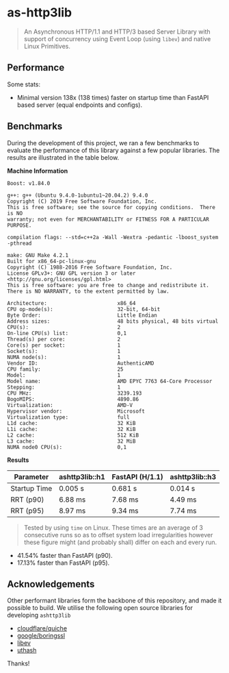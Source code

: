 # as-http3lib
> An Asynchronous HTTP/1.1 and HTTP/3 based Server Library with support of
> concurrency using Event Loop (using `libev`) and native Linux Primitives.

## Performance
Some stats:
* Minimal version 138x (138 times) faster on startup time than FastAPI based server (equal endpoints and configs).

## Benchmarks
During the development of this project, we ran a few benchmarks to evaluate the 
performance of this library against a few popular libraries. The results are illustrated
in the table below.

**Machine Information**
```
Boost: v1.84.0

g++: g++ (Ubuntu 9.4.0-1ubuntu1~20.04.2) 9.4.0
Copyright (C) 2019 Free Software Foundation, Inc.
This is free software; see the source for copying conditions.  There is NO
warranty; not even for MERCHANTABILITY or FITNESS FOR A PARTICULAR PURPOSE.

compilation flags: --std=c++2a -Wall -Wextra -pedantic -lboost_system -pthread

make: GNU Make 4.2.1
Built for x86_64-pc-linux-gnu
Copyright (C) 1988-2016 Free Software Foundation, Inc.
License GPLv3+: GNU GPL version 3 or later <http://gnu.org/licenses/gpl.html>
This is free software: you are free to change and redistribute it.
There is NO WARRANTY, to the extent permitted by law.

Architecture:                       x86_64
CPU op-mode(s):                     32-bit, 64-bit
Byte Order:                         Little Endian
Address sizes:                      48 bits physical, 48 bits virtual
CPU(s):                             2
On-line CPU(s) list:                0,1
Thread(s) per core:                 2
Core(s) per socket:                 1
Socket(s):                          1
NUMA node(s):                       1
Vendor ID:                          AuthenticAMD
CPU family:                         25
Model:                              1
Model name:                         AMD EPYC 7763 64-Core Processor
Stepping:                           1
CPU MHz:                            3239.193
BogoMIPS:                           4890.86
Virtualization:                     AMD-V
Hypervisor vendor:                  Microsoft
Virtualization type:                full
L1d cache:                          32 KiB
L1i cache:                          32 KiB
L2 cache:                           512 KiB
L3 cache:                           32 MiB
NUMA node0 CPU(s):                  0,1
```

**Results**

Parameter        | ashttp3lib::h1  | FastAPI (H/1.1)| ashttp3lib::h3
-----------------|-----------------|----------------|-----------------
Startup Time     | 0.005 s         | 0.681 s        | 0.014 s
RRT (p90)        | 6.88 ms         | 7.68 ms        | 4.49 ms
RRT (p95)        | 8.97 ms         | 9.34 ms        | 7.74 ms

> Tested by using `time` on Linux. These times are an average of 3 consecutive runs so as to
> offset system load irregularities however these figure might (and probably shall) differ on
> each and every run.

- 41.54% faster than FastAPI (p90).
- 17.13% faster than FastAPI (p95).

## Acknowledgements
Other performant libraries form the backbone of this repository, and made it possible to build. We 
utilise the following open source libraries for developing `ashttp3lib`
- [cloudflare/quiche](https://github.com/cloudflare/quiche/)
- [google/boringssl](https://github.com/google/boringssl/)
- [libev](http://software.schmorp.de/pkg/libev.html)
- [uthash](https://troydhanson.github.io/uthash/)

Thanks!
